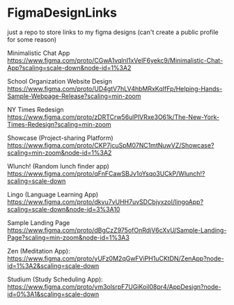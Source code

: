 # FigmaDesignLinks
just a repo to store links to my figma designs (can't create a public profile for some reason)

Minimalistic Chat App
https://www.figma.com/proto/CGwA1vqlnI1xVeIF6yekc9/Minimalistic-Chat-App?scaling=scale-down&node-id=1%3A2

School Organization Website Design
https://www.figma.com/proto/UD4gtV7hLV4hbMRxKqIfFp/Helping-Hands-Sample-Webpage-Release?scaling=min-zoom

NY Times Redesign
https://www.figma.com/proto/zDRTCrw56ulPlVRxe3O61k/The-New-York-Times-Redesign?scaling=min-zoom

Showcase (Project-sharing Platform)
https://www.figma.com/proto/CKP7jcuSpM07NC1mtNuwVZ/Showcase?scaling=min-zoom&node-id=1%3A2

Wlunch! (Random lunch finder app)
https://www.figma.com/proto/qFnFCawSBJv1oYsqo3UCkP/Wlunch!?scaling=scale-down

Lingo (Language Learning App)
https://www.figma.com/proto/dkvu7vUHH7uvSDCbjyxzoI/lingoApp?scaling=scale-down&node-id=3%3A10

Sample Landing Page
https://www.figma.com/proto/dBgCzZ975ofOnRdjV6cXvU/Sample-Landing-Page?scaling=min-zoom&node-id=1%3A3

Zen (Meditation App):
https://www.figma.com/proto/yUFz0M2qGwFViPH1uCKtDN/ZenApp?node-id=1%3A2&scaling=scale-down

Studium (Study Scheduling App):
https://www.figma.com/proto/ym3olsrpF7UGiKoil08pr4/AppDesign?node-id=0%3A1&scaling=scale-down
